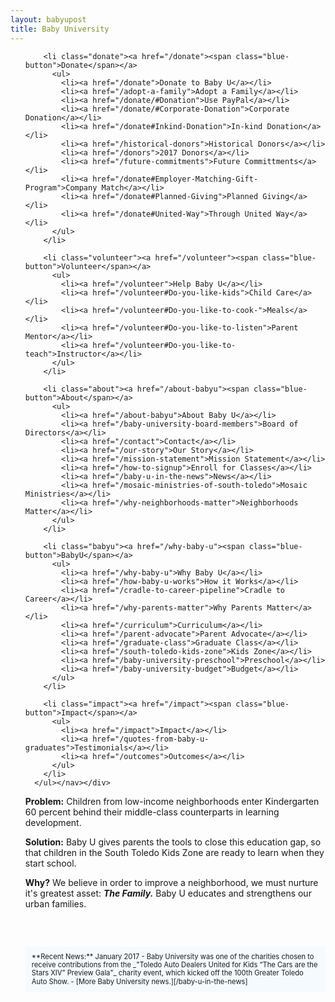 ```yaml
---
layout: babyupost
title: Baby University
---
```



<div class="homepage-dropdown"><nav><ul >

        <li class="donate"><a href="/donate"><span class="blue-button">Donate</span></a>
          <ul>
            <li><a href="/donate">Donate to Baby U</a></li>
            <li><a href="/adopt-a-family">Adopt a Family</a></li>
            <li><a href="/donate/#Donation">Use PayPal</a></li>
            <li><a href="/donate/#Corporate-Donation">Corporate Donation</a></li>
            <li><a href="/donate#Inkind-Donation">In-kind Donation</a></li>
            <li><a href="/historical-donors">Historical Donors</a></li>
            <li><a href="/donors">2017 Donors</a></li>
            <li><a href="/future-commitments">Future Committments</a></li>
            <li><a href="/donate#Employer-Matching-Gift-Program">Company Match</a></li>
            <li><a href="/donate#Planned-Giving">Planned Giving</a></li>
            <li><a href="/donate#United-Way">Through United Way</a></li>
          </ul>   
        </li>

        <li class="volunteer"><a href="/volunteer"><span class="blue-button">Volunteer</span></a>
          <ul>
            <li><a href="/volunteer">Help Baby U</a></li>
            <li><a href="/volunteer#Do-you-like-kids">Child Care</a></li>
            <li><a href="/volunteer#Do-you-like-to-cook-">Meals</a></li>
            <li><a href="/volunteer#Do-you-like-to-listen">Parent Mentor</a></li>
            <li><a href="/volunteer#Do-you-like-to-teach">Instructor</a></li>
          </ul>
        </li>

        <li class="about"><a href="/about-babyu"><span class="blue-button">About</span></a>
          <ul>
            <li><a href="/about-babyu">About Baby U</a></li>
            <li><a href="/baby-university-board-members">Board of Directors</a></li>
            <li><a href="/contact">Contact</a></li>
            <li><a href="/our-story">Our Story</a></li>
            <li><a href="/mission-statement">Mission Statement</a></li>
            <li><a href="/how-to-signup">Enroll for Classes</a></li>
            <li><a href="/baby-u-in-the-news">News</a></li>
            <li><a href="/mosaic-ministries-of-south-toledo">Mosaic Ministries</a></li>
            <li><a href="/why-neighborhoods-matter">Neighborhoods Matter</a></li>
          </ul>
        </li>

        <li class="babyu"><a href="/why-baby-u"><span class="blue-button">BabyU</span></a>
          <ul>
            <li><a href="/why-baby-u">Why Baby U</a></li>
            <li><a href="/how-baby-u-works">How it Works</a></li>
            <li><a href="/cradle-to-career-pipeline">Cradle to Career</a></li>
            <li><a href="/why-parents-matter">Why Parents Matter</a></li>
            <li><a href="/curriculum">Curriculum</a></li>
            <li><a href="/parent-advocate">Parent Advocate</a></li>
            <li><a href="/graduate-class">Graduate Class</a></li>
            <li><a href="/south-toledo-kids-zone">Kids Zone</a></li>
            <li><a href="/baby-university-preschool">Preschool</a></li>
            <li><a href="/baby-university-budget">Budget</a></li>
          </ul>
        </li>

        <li class="impact"><a href="/impact"><span class="blue-button">Impact</span></a>
          <ul>
            <li><a href="/impact">Impact</a></li>
            <li><a href="/quotes-from-baby-u-graduates">Testimonials</a></li>
            <li><a href="/outcomes">Outcomes</a></li>
          </ul>
        </li>
      </ul></nav></div>



**Problem:** Children from low-income neighborhoods enter Kindergarten 60 percent behind their middle-class counterparts in learning development.

**Solution:** Baby U gives parents the tools to close this education gap, so that children in the South Toledo Kids Zone are ready to learn when they start school.

**Why?** We believe in order to improve a neighborhood, we must nurture it's greatest asset: **_The Family._** Baby U educates and strengthens our urban families.



<div style="background:#f5faff;padding:10px;margin-top:60px;font-size:80%;line-height:120%;">
**Recent News:** January 2017 -  Baby University was one of the charities chosen to receive contributions from the _"Toledo Auto Dealers United for Kids “The Cars are the Stars XIV” Preview Gala"_ charity event, which kicked off the 100th Greater Toledo Auto Show. - [More Baby University news.][/baby-u-in-the-news]
</div>
